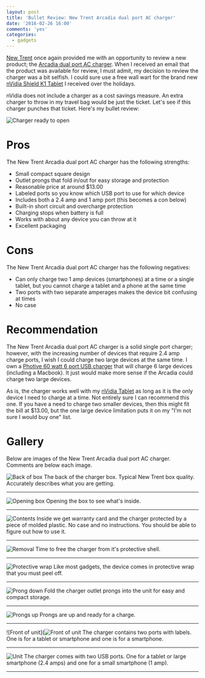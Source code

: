 ```yaml
---
layout: post
title: 'Bullet Review: New Trent Arcadia dual port AC charger'
date: '2016-02-26 16:00'
comments: 'yes'
categories:
  - gadgets
---
```


[New Trent][8756-0001] once again provided me with an opportunity to review a new product; the [Arcadia dual port AC charger][8756-0002]. When I received an email that the product was available for review, I must admit, my decision to review the charger was a bit selfish. I could sure use a free wall wart for the brand new [nVidia Shield K1 Tablet][8756-0003] I received over the holidays. 

nVidia does not include a charger as a cost savings measure. An extra charger to throw in my travel bag would be just the ticket. Let's see if this charger punches that ticket. Here's my bullet review:

![Charger ready to open](https://lh3.googleusercontent.com/EGiW-s4EckvcEevMeeizFddPb5ufKaJSFBGtM3iOPY5KpXoNw__wXcCep9VOWDcj2lnSxYqnXpyXYpFfIFOkRDcknjxCcCNfN2ZSUwE-QKatsE_5At-gqgS4czZnzFBUP7Qs6rJSaNnnKm54_NWvxbsADxfCU8FAifmd7OGpLXrGOIgd2Y7QlSWlKp9oW6rEfZhER3aUmd5d_xA31GiTNqxrm2i8yHotbEiXr3hqdmAs2mnIg965Lf_GzAC8-WWAEEprcFBAmF5SMDRUv3zDh6UuHXWkg0GqKht4Uu9cQO0uv2matc46W96JIgAi4yOyXGYJmAQBZVm1i1VdHHKFqENfvzPSoKofn3CN6Iwctvm9aBE2-K0GZwPMWbKZDHV2DrEfjMK4AdIwoGfi1bFOATgO62CQIrtIpgjjLAPnRgIm-v1R53ujRSROhx4iSUrTh2OlODsOLJ3SVS00sdw6gO3Cw0ij5kYQM4Mep8bezsUth070N2mpr_pmKfLb6bN4RXx_j05HbRT_dGz9PzQxEMrwePwydC5Vva4-0r_hSiZjQqc65jPnXRk2NzWI0K4Mv0dIJw=w1150-h863-no)

# Pros
The New Trent Arcadia dual port AC charger has the following strengths:

* Small compact square design
* Outlet prongs that fold in/out for easy storage and protection
* Reasonable price at around $13.00
* Labeled ports so you know which USB port to use for which device
* Includes both a 2.4 amp and 1 amp port (this becomes a con below)
* Built-in short circuit and overcharge protection
* Charging stops when battery is full
* Works with about any device you can throw at it
* Excellent packaging

# Cons
The New Trent Arcadia dual port AC charger has the following negatives:

* Can only charge two 1 amp devices (smartphones) at a time or a single tablet, but you cannot charge a tablet and a phone at the same time
* Two ports with two separate amperages makes the device bit confusing at times
* No case

# Recommendation
The New Trent Arcadia dual port AC charger is a solid single port charger; however, with the increasing number of devices that require 2.4 amp charge ports, I wish I could charge two large devices at the same time. I own a [Photive 60 watt 6 port USB charger][8756-0004] that will charge 6 large devices (including a Macbook). It just would make more sense if the Arcadia could charge two large devices.

As is, the charger works well with my [nVidia Tablet][8756-0003] as long as it is the only device I need to charge at a time. Not entirely sure I can recommend this one. If you have a need to charge two smaller devices, then this might fit the bill at $13.00, but the one large device limitation puts it on my "I'm not sure I would buy one" list.

# Gallery
Below are images of the New Trent Arcadia dual port AC charger. Comments are below each image.

![Back of box](https://lh3.googleusercontent.com/i9a21xW7TARzbK8L8gxuorSNBsKzMm0PwN3v0StYae0BaIuUwJGtnp0DCbecaxwL9pzkqmNaTFm4GP1HRTVoL1nTzmsDn10BAg3OfEq6UqCvfOs0q_q_NGh9Pzt96mYorIb4ao5WmgscY9PqaXinssEiQT5Tb0HB24EPswFN6xvl0VwzFaPjmpf-HXHO-4wq4PaFMJPIG6ZhJ8PHmd2g9-cH01IOkTeV-U2On7q0qIWc-LR69O3Aag-0CXjw4LFebyL4GJP1d748mr3g5ZvdfJ7ERjAspVa5lb9miO5cOTJwtGMc7GqzGA4YbpNTzrB7zj_d4y_hPVk9E-CeFr7pBEtJQrN7AQKuEsEAYIb_SPGAqngCQaLx5hIr4euCyaS7Cd_OdxO8BOog-FI66yz-hZRpPpSj1riZXayc41cV71jAtxCvcfN-LKxnp686xeKwQOm_iJc_i-xfBFhrskx2ai_FClx-03WX2cR_OvbfNELWWOuHs364FCjt9OkMOQFjIoAIr9HYCXXbe3RgE6MCskHiqpEGrDN21HU0Rcf5V-s-xC970Y8cHQThzfIpHdVbwTH0vg=w1150-h863-no)
The back of the charger box. Typical New Trent box quality. Accurately describes what you are getting.

***

![Opening box](https://lh3.googleusercontent.com/pE9Vzd3Ch3rvPQufS082mgHULIeKZpQFHXfMxx7MevAUK9nIQttZ3wVhVBjs7YytRIhtBPOe5CmTL10tpE02Sc08-fMDbWRAHBbWbr_XP2NqgWTOszUPDtAe3zFDChLlzOlyz_wnEwiKBH6yLpfjl3OOk5CEqt5F8Sb4_S8KzFwYnHOfx_Xys31iHczPMUzEExN3xNdEITj6Mon1AHmsfIGbwDZw_mDeu9jIWYgkvAy3G78G_ah0vIPwYW5g88QC8muffqKoXZeQhoKh48dSPIS0rKjgmWq7_tHUmeeJB_v9SVD5O33B2osCPWGkTbWoQRrahCL_ZG7R-mEhZ3K_XI9ZjO-HtxcdAeeoLkf70-5B2gKxe26ZQgE7qT3bTrMogYdIYSinbeIOs9E1AuKNxTae9rBF9G_QDN8rNt-bo3DH3XijSsDl-HcdQq9mWJS-0nzKCTam5itTBZucJp-XP1HkiLc7zISP-3j0llr_C9fXaPcJQfQihnueGcMzkiI01miZ3ysbOIwg-gEB9wfzWysIgU-cr-rku8YMfCyCvjjytDTX4_HkPXgZbS0vRk1cmHoSuw=w1150-h863-no)
Opening the box to see what's inside.

***

![Contents](https://lh3.googleusercontent.com/0lUTiZ4d30rp6bnCuujgJoFfnMmrZqWpxvMCS6RHPWkvutbpem8UjGSfi7fdRRZfWYM6ZqUYaJTKKzrnTU25QW61tqjUC5q-sQX5PypoVeF9uxD6vJTqJV3Rib54d7rkVxyU2sDSxfifJ7HIGfP-Vs1HaGfEJ-3CDztI9I3MB1LAY3ZPhl2TGmpOm8xb0r0xHtiVDMHmCFndIDG3k5ExNHu6c1nj8ZkPRnAU_n0rafneNkF73Q_mbj9ta0w8ue1utTUsqME2NXnTkCtik9cVnFSnqS526mFwpUCTgPlW8yVp8lh_M84SMr6SqbIXqKuKfB23GVMJyFcGtOiCau03Bcbz07EDnES_Kwdg4SSawI8Q2-GlgYWZjKCUtpWJmXv3l3ZruSFlyB18BXQrFdq7pWQrwAUkFh8-orWpeR6I_usWoAZZJavIC16O6-xvx4mnZJwmKhnasWIFanOab9qwiB2qHXh_ktU3pbHaO4c8QeXrgmwQWXoiYj7hYPI8uoH9woOnDteDzL-AxwD0Zu-2C1k1c53befq-VxtK9UDbwF0GTkQmsYCazB-HBvJ6mLJ2nBqjWA=w1150-h863-no)
Inside we get warranty card and the charger protected by a piece of molded plastic. No case and no instructions. You should be able to figure out how to use it.

***

![Removal](https://lh3.googleusercontent.com/H6emzCsB6mDLpp248PR2S-41bpNwNRVJBd_VYdO94mSiiZ06AzIbnefVgjIk01PnO3CMyU_1WYDqKorXXIZuNDkqyggJ_9FYsWC1lbktd_fwleOUkC40UdSUpGQYK35TLA26kBomoFiEKhVZsRTSaA_PwxUYR61hLaLoShOPM5FdtTzIgz9iASU19icBbGNCPRIkVdTpZ95f2D-vToYG1PILImA1GZsYa5Zow09MrHD5RmLm5hz1qz4xqo0twIaLJgLp--YkUEdh80SUfEs0fER8EpyJjHcs5ceZQGkRQugRzkvK3haVjsOd2IQw3m-hPVIqM6HzOYUcNc07Tq906mVkR4dGYABfE61H2VSNXHqPcCd6PTzVDZz9Yg9QKe2wqhhCkhUrcfUZAHU50F2qGjNo4ah0tY5xVHFQ1MjRbioHRDpAP4g5nlNDnGYV4qDWY1Tnn0zJbyXYWazNoNnYFz6f6ldboTbBL5ryN_UcdgqEa4a-KVM6hVu9OY6HpSMe7q0tAxSb_xRkiKYtQy2QDl8Rx3dzsnP643NUDgUhBJ7r6xMwxvrBUVNSg8iwkJ7-oFZzmA=w1150-h863-no)
Time to free the charger from it's protective shell.

***

![Protective wrap](https://lh3.googleusercontent.com/cxRzmuuh3oYckjWENQExWOQkUIJcSU0JUJMSW2IoR0jWTR-p5jBSDnybv6UsO2ars9uiRiVApZwfqqKYKSK9ewMoCvAAVfPLD79z3h1mIPtu1aSUWu1jiwegUrebtEZxBVJzJuJB81oOKmx3fxaH4gUwXnjHvjGjhJEnjvVAAaaARO26GoE4hG5PUmu9ogLtzXlaako4awpiuDLIl0H-K2L7XMljKHHHtkAOb_4Z51k2r7HX7gc5jgDFSg4kVxEHi0j2n_YidFQCRaPF44EWfxGcuALFkqZRxbHihFtq1WJ3WWN4GXoF-TyREY7yfyHH26Ijvn2AgTmn89cDLICKCGhjox71tICjPhdcnXnitBM6tpWKW5vK5JCbn73j3-gwYDsTaBJwhHtDbOuemnSlPOkcdnQeUZK2peVS5uWh1G9lMVVzvrugl2SnKh_4KoSBbhTDUnRdvrzVqWeYAvpa0zXO4EGG5Cvxyf_vrHihO7331BDUIf7KIYUQRTwWFMZa1LA6XyyeZ7jNA9mr3_qcQ6nhfLVAHPyCfggwbNh2iO1Fzq-wq3ny50uAAiXYYjhNaCjdrw=w1150-h863-no)
Like most gadgets, the device comes in protective wrap that you must peel off.

***

![Prong down](https://lh3.googleusercontent.com/LDcfsirBjSxQVKQ3HJpT2YAa04AnZCJFHJe56ZElme89vCqtSd_L_4Ga7XxfBN70NM3U6V8svWYtXbOBk593HgaowM_f4nfWyzR4Z_cMu8aj94dn1p-9wTu5nl4jz9OeSwhXdry2ONascTnOla5twtGJ81BdLmu6qEdsqLRSsy9HZIEvoG5iFKg9oVixYo9aOu_mqE_6T2wtXce2-5Ayz9YrxY-6aolFiuwYVIhavhzDLgxzeXHSTu6zw7X91aIqUQNlMxMrbMZp80oqa4DltNxX303btgP_x-KA-VMqpCNLyrJWEBo5fUzusrNgkLs3bF6rY0kYdcmXIyXkIGo0nrRsx4SXcLDPXhVA8qo_qm78Twkfw63iUsj2mSDk0l5H6I3PSD9RGTckCRWIs8lrSf3rjXvh_gv43EPCe5d6MeflNLgO29QN-l6jLRwYwGNj-p2JglCMTGW-4vLxC_35mmVvi55JWu9e90zUB8C_iH71FuIeR8CU_YMnlp25HqqHs-2EPXPQcGXXfKJQ85cu3kgoc9JEZXxsCnVHYJGR68EfwPhnYC_g52c0s9FYDPhCYJCcvg=w1150-h863-no)
Fold the charger outlet prongs into the unit for easy and compact storage.

***

![Prongs up](https://lh3.googleusercontent.com/cCD0V8UOBQPsSVvjfzkYTyNdBZCYFV2E0h1jcpc05UVIGkAEf4h3q2WOJhY0Gxo16nHVyZCr7OQlZ1V1X4EhX5IgXeqMIOFT8w-SGW8CnDopZoyBr8-Mm6Hn3psP936TNgepWcyQH9Wtj616deIZ_VFniBy8HCUx8MI085wcRPuhZuTnElbDhy5vWeJ1Os0v6UzLphO_gw6F-1UkwuoLD_jbdYZUq-iVTmZm3m2KqCzjb7TCM9Bmt9g4aXKNMQvaMRgFx7OQwdLvRPnK4LlL5V0F-ZRga00f6w_qverPTAnsZani_q7woCFVSlECvHCqRIp0YyCBEe7tvyPpwTbrcbvsA9Aqe8cCxOjqe_QFTJ-6LVKgzC9H86oGH49rgUGIg2YcsvT_kQt0c47uD9pIIiyP6DmvihpOTy21vt5wiSISxNM6qd32kIwlmekSTEDdIagTN-T1Q-2eNALH2FoHXYosPKkErqVvqE8DXHXNtKNvN41PcYpLtPDcWp_6KFm_JDyNJj0QXwstqDRSkM6u2deNXjNf7BYUaH9XCan-IaVv-aw02QB7vh1WlJNc6rjLFLajfg=w1150-h863-no)
Prongs are up and ready for a charge.

***

![Front of unit](![Front of unit](https://lh3.googleusercontent.com/SV8Rw6oEgQl3-YT0hPD3dtG6hpuZ0iC2F-S9E_glrVL3VGAuatEf3jyClG9tBq191QYMtLjCKeKRD7-sKW7p8getQVaNjNspws9rzSRRPsiB81WwI0fchvlA2GnTLgL-ynGuS1FKJT7bNz_mrEYX4m2G4DlPUoCwmhDyy6V4cQManCq5OymVG_JPyF2SSuPUYwdcj17I9JQJ9RE7rHxJWzGOA-6aOuVIbhJdYqzcJrY5fGURsYknX2bWPW3S9tZ_LItZLGNv67NxQ9bFEnWzD0gVc4nBHGLoPOLyiW2ibM3WyJMMljUVuO1rLJ-z9ko8sV07Z0oQYMv7JT6ziJRG8c96bSNfWVJnX8G_KgnOnpWN_Gw4mCZGth7BjruzzE4L-934-O1f22HtNqwAnmz181pYNqedXldyWTS1PPATiG3PbHy-fAj4FvoH60NiyOv4BF6RTDWEl7pg4ewNrxhEV0uNChFzV_w6m4FMrB7YwESUYjUCblRqKAfOrxVmq26Nic5cNA1D1l38UzpQ5oDtsWL7pqOc13QDwlAPV9uP7RC6Qe1atoWW6r1Ryimzt5HIw2mrKg=w1150-h863-no)
The charger contains two ports with labels. One is for a tablet or smartphone and one is for a smartphone.

***

![Unit](https://lh3.googleusercontent.com/SV8Rw6oEgQl3-YT0hPD3dtG6hpuZ0iC2F-S9E_glrVL3VGAuatEf3jyClG9tBq191QYMtLjCKeKRD7-sKW7p8getQVaNjNspws9rzSRRPsiB81WwI0fchvlA2GnTLgL-ynGuS1FKJT7bNz_mrEYX4m2G4DlPUoCwmhDyy6V4cQManCq5OymVG_JPyF2SSuPUYwdcj17I9JQJ9RE7rHxJWzGOA-6aOuVIbhJdYqzcJrY5fGURsYknX2bWPW3S9tZ_LItZLGNv67NxQ9bFEnWzD0gVc4nBHGLoPOLyiW2ibM3WyJMMljUVuO1rLJ-z9ko8sV07Z0oQYMv7JT6ziJRG8c96bSNfWVJnX8G_KgnOnpWN_Gw4mCZGth7BjruzzE4L-934-O1f22HtNqwAnmz181pYNqedXldyWTS1PPATiG3PbHy-fAj4FvoH60NiyOv4BF6RTDWEl7pg4ewNrxhEV0uNChFzV_w6m4FMrB7YwESUYjUCblRqKAfOrxVmq26Nic5cNA1D1l38UzpQ5oDtsWL7pqOc13QDwlAPV9uP7RC6Qe1atoWW6r1Ryimzt5HIw2mrKg=w1150-h863-no)
The charger comes with two USB ports. One for a tablet or large smartphone (2.4 amps) and one for a small smartphone (1 amp).

***

[8756-0001]: http://www.newtrent.com/
[8756-0002]: http://www.amazon.com/gp/product/B00M7F15QO/ref=as_li_tl?ie=UTF8&camp=1789&creative=390957&creativeASIN=B00M7F15QO&linkCode=as2&tag=stevenccom-20&linkId=ZBKBNNRCRTWAGJAL
[8756-0003]: http://www.amazon.com/gp/product/B0171BS9CG/ref=as_li_ss_tl?ie=UTF8&camp=1789&creative=390957&creativeASIN=B0171BS9CG&linkCode=as2&tag=stevenccom-20
[8756-0004]: http://www.amazon.com/gp/product/B00LMIA9L4/ref=as_li_ss_tl?ie=UTF8&camp=1789&creative=9325&creativeASIN=B00LMIA9L4&linkCode=as2&tag=stevenccom-20
